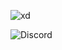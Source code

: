 ![xd](https://github-readme-stats.vercel.app/api?username=shush1337&show_icons=true&theme=radical)

![Discord](https://img.shields.io/badge/%3CServer%3E-%237289DA.svg?style=for-the-badge&logo=discord&logoColor=white)
